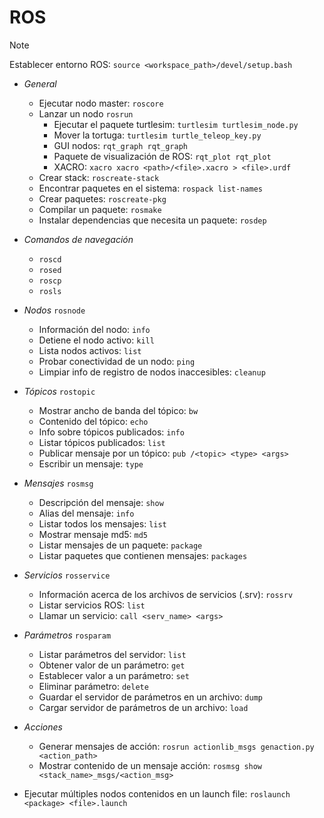 # ROS

>[!Note]
>Establecer entorno ROS: `source <workspace_path>/devel/setup.bash`

- _General_
	- Ejecutar nodo master: `roscore`
	- Lanzar un nodo `rosrun`
		- Ejecutar el paquete turtlesim: `turtlesim turtlesim_node.py`
		- Mover la tortuga: `turtlesim turtle_teleop_key.py`
		- GUI nodos: `rqt_graph rqt_graph`
		- Paquete de visualización de ROS: `rqt_plot rqt_plot`
		- XACRO: `xacro xacro <path>/<file>.xacro > <file>.urdf`
	- Crear stack: `roscreate-stack`
	- Encontrar paquetes en el sistema: `rospack list-names`
	- Crear paquetes: `roscreate-pkg`
	- Compilar un paquete: `rosmake`
	- Instalar dependencias que necesita un paquete: `rosdep`

- _Comandos de navegación_
	- `roscd`
	- `rosed`
	- `roscp`
	- `rosls`

- _Nodos_ `rosnode`
	- Información del nodo: `info`
	- Detiene el nodo activo: `kill`
	- Lista nodos activos: `list`
	- Probar conectividad de un nodo: `ping`
	- Limpiar info de registro de nodos inaccesibles: `cleanup`

- _Tópicos_ `rostopic`
	- Mostrar ancho de banda del tópico: `bw`
	- Contenido del tópico: `echo`
	- Info sobre tópicos publicados: `info`
	- Listar tópicos publicados: `list`
	- Publicar mensaje por un tópico: `pub /<topic> <type> <args>`
	- Escribir un mensaje: `type`

- _Mensajes_ `rosmsg`
	- Descripción del mensaje: `show`
	- Alias del mensaje: `info`
	- Listar todos los mensajes: `list`
	- Mostrar mensaje md5: `md5`
	- Listar mensajes de un paquete: `package`
	- Listar paquetes que contienen mensajes: `packages`

- _Servicios_ `rosservice`
	- Información acerca de los archivos de servicios (.srv): `rossrv`
	- Listar servicios ROS: `list`
	- Llamar un servicio: `call <serv_name> <args>`

- _Parámetros_ `rosparam`
	- Listar parámetros del servidor: `list`
	- Obtener valor de un parámetro: `get`
	- Establecer valor a un parámetro: `set`
	- Eliminar parámetro: `delete`
	- Guardar el servidor de parámetros en un archivo: `dump`
	- Cargar servidor de parámetros de un archivo: `load`

- _Acciones_
	- Generar mensajes de acción: `rosrun actionlib_msgs genaction.py <action_path>`
	- Mostrar contenido de un mensaje acción: `rosmsg show <stack_name>_msgs/<action_msg> `

- Ejecutar múltiples nodos contenidos en un launch file: `roslaunch <package> <file>.launch`

